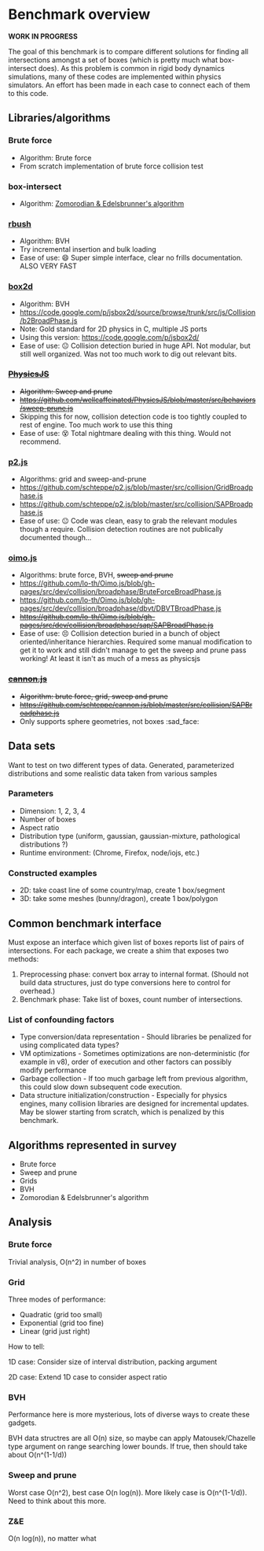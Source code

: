 Benchmark overview
==================

**WORK IN PROGRESS**

The goal of this benchmark is to compare different solutions for finding all intersections amongst a set of boxes (which is pretty much what box-intersect does).  As this problem is common in rigid body dynamics simulations, many of these codes are implemented within physics simulators.  An effort has been made in each case to connect each of them to this code.

## Libraries/algorithms

### Brute force

* Algorithm: Brute force
* From scratch implementation of brute force collision test

### box-intersect

* Algorithm: [Zomorodian & Edelsbrunner's algorithm](http://pub.ist.ac.at/~edels/Papers/2002-J-01-FastBoxIntersection.pdf)

### [rbush](https://github.com/mourner/rbush)

* Algorithm: BVH
* Try incremental insertion and bulk loading
* Ease of use:  :smile: Super simple interface, clear no frills documentation.  ALSO VERY FAST

### [box2d](http://box2d.org/)

* Algorithm: BVH
* https://code.google.com/p/jsbox2d/source/browse/trunk/src/js/Collision/b2BroadPhase.js
* Note: Gold standard for 2D physics in C, multiple JS ports
* Using this version:  https://code.google.com/p/jsbox2d/
* Ease of use: :neutral_face: Collision detection buried in huge API.  Not modular, but still well organized.  Was not too much work to dig out relevant bits.

### [~~PhysicsJS~~](https://github.com/wellcaffeinated/PhysicsJS)

* ~~Algorithm: Sweep and prune~~
* ~~https://github.com/wellcaffeinated/PhysicsJS/blob/master/src/behaviors/sweep-prune.js~~
* Skipping this for now, collision detection code is too tightly coupled to rest of engine.  Too much work to use this thing
* Ease of use: :dizzy_face: Total nightmare dealing with this thing.  Would not recommend.

### [p2.js](https://github.com/schteppe/p2.js)

* Algorithms: grid and sweep-and-prune
* https://github.com/schteppe/p2.js/blob/master/src/collision/GridBroadphase.js
* https://github.com/schteppe/p2.js/blob/master/src/collision/SAPBroadphase.js
* Ease of use: :neutral_face: Code was clean, easy to grab the relevant modules though a require.  Collision detection routines are not publically documented though...

### [oimo.js](https://github.com/lo-th/Oimo.js/)

* Algorithms: brute force, BVH, ~~sweep and prune~~
* https://github.com/lo-th/Oimo.js/blob/gh-pages/src/dev/collision/broadphase/BruteForceBroadPhase.js
* https://github.com/lo-th/Oimo.js/blob/gh-pages/src/dev/collision/broadphase/dbvt/DBVTBroadPhase.js
* ~~https://github.com/lo-th/Oimo.js/blob/gh-pages/src/dev/collision/broadphase/sap/SAPBroadPhase.js~~
* Ease of use: :persevere:  Collision detection buried in a bunch of object oriented/inheritance hierarchies.  Required some manual modification to get it to work and still didn't manage to get the sweep and prune pass working! At least it isn't as much of a mess as physicsjs

### [~~cannon.js~~](https://github.com/schteppe/cannon.js)

* ~~Algorithm: brute force, grid, sweep and prune~~
* ~~https://github.com/schteppe/cannon.js/blob/master/src/collision/SAPBroadphase.js~~
* Only supports sphere geometries, not boxes :sad_face:

## Data sets

Want to test on two different types of data.  Generated, parameterized distributions and some realistic data taken from various samples

### Parameters

* Dimension:  1, 2, 3, 4
* Number of boxes
* Aspect ratio
* Distribution type (uniform, gaussian, gaussian-mixture, pathological distributions ?)
* Runtime environment: (Chrome, Firefox, node/iojs, etc.)

### Constructed examples

* 2D: take coast line of some country/map, create 1 box/segment
* 3D: take some meshes (bunny/dragon), create 1 box/polygon

## Common benchmark interface

Must expose an interface which given list of boxes reports list of pairs of intersections.  For each package, we create a shim that exposes two methods:

1.  Preprocessing phase: convert box array to internal format. (Should not build data structures, just do type conversions here to control for overhead.)
2.  Benchmark phase: Take list of boxes, count number of intersections.

### List of confounding factors

* Type conversion/data representation - Should libraries be penalized for using complicated data types?
* VM optimizations - Sometimes optimizations are non-deterministic (for example in v8), order of execution and other factors can possibly modify performance
* Garbage collection - If too much garbage left from previous algorithm, this could slow down subsequent code execution.
* Data structure initialization/construction - Especially for physics engines, many collision libraries are designed for incremental updates.  May be slower starting from scratch, which is penalized by this benchmark.

## Algorithms represented in survey

* Brute force
* Sweep and prune
* Grids
* BVH
* Zomorodian & Edelsbrunner's algorithm

## Analysis


### Brute force

Trivial analysis, O(n^2) in number of boxes

### Grid

Three modes of performance:

* Quadratic (grid too small)
* Exponential (grid too fine)
* Linear (grid just right)

How to tell:

1D case: Consider size of interval distribution, packing argument

2D case: Extend 1D case to consider aspect ratio

### BVH

Performance here is more mysterious, lots of diverse ways to create these gadgets.

BVH data structres are all O(n) size, so maybe can apply Matousek/Chazelle type argument on range searching lower bounds.  If true, then should take about O(n^(1-1/d))

### Sweep and prune

Worst case O(n^2), best case O(n log(n)).  More likely case is O(n^(1-1/d)).  Need to think about this more.

### Z&E

O(n log(n)), no matter what
